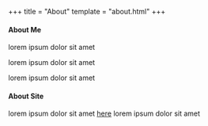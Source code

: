 +++
title = "About"
template = "about.html"
+++

<h4>About Me</h4>
<p>
lorem ipsum dolor sit amet
</p>

<p>
lorem ipsum dolor sit amet
</p>

<p>
lorem ipsum dolor sit amet
</p>

<h4>About Site</h4>
<p> 
lorem ipsum dolor sit amet
<a style="text-decoration: underline;" id="random-link" title="take me somewhere random" target=_blank onclick=getRandomLink()>here</a>
lorem ipsum dolor sit amet
</p>
